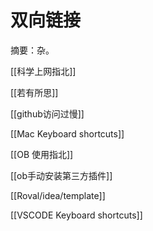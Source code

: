 # 双向链接

摘要：杂。

[[科学上网指北]]

[[若有所思]]

[[github访问过慢]]

[[Mac Keyboard shortcuts]]

[[OB 使用指北]]

[[ob手动安装第三方插件]]

[[Roval/idea/template]]

[[VSCODE Keyboard shortcuts]]
